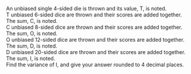   <p>  An unbiased single 4-sided die is thrown and its value, T, is noted.<br />  T unbiased 6-sided dice are thrown and their scores are added together. The sum, C, is noted.<br />  C unbiased 8-sided dice are thrown and their scores are added together. The sum, O, is noted.<br />  O unbiased 12-sided dice are thrown and their scores are added together. The sum, D, is noted.<br />  D unbiased 20-sided dice are thrown and their scores are added together. The sum, I, is noted.<br />  Find the variance of I, and give your answer rounded to 4 decimal places.  </p>  